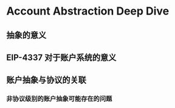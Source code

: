 # Account Abstraction Deep Dive

## 抽象的意义

## EIP-4337 对于账户系统的意义

## 账户抽象与协议的关联

### 非协议级别的账户抽象可能存在的问题